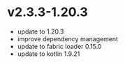 # v2.3.3-1.20.3
- update to 1.20.3
- improve dependency management
- update to fabric loader 0.15.0
- update to kotlin 1.9.21